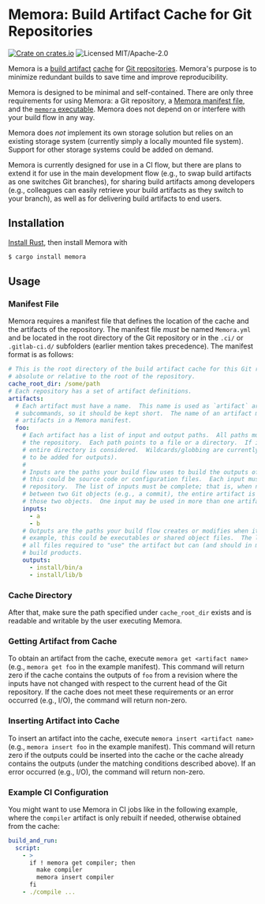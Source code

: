 # Memora: Build Artifact Cache for Git Repositories

[![Crate on crates.io](https://img.shields.io/crates/v/memora)](https://crates.io/crates/memora)
![Licensed MIT/Apache-2.0](https://img.shields.io/crates/l/memora)

Memora is a [build artifact][] [cache][] for [Git repositories][].  Memora's purpose is to minimize
redundant builds to save time and improve reproducibility.

Memora is designed to be minimal and self-contained.  There are only three requirements for using
Memora: a Git repository, a [Memora manifest file](#manifest-file), and the
[`memora` executable](#installation).  Memora does not depend on or interfere with your build flow
in any way.

Memora does *not* implement its own storage solution but relies on an existing storage system
(currently simply a locally mounted file system).  Support for other storage systems could be added
on demand.

Memora is currently designed for use in a CI flow, but there are plans to extend it for use in the
main development flow (e.g., to swap build artifacts as one switches Git branches), for sharing
build artifacts among developers (e.g., colleagues can easily retrieve your build artifacts as they
switch to your branch), as well as for delivering build artifacts to end users.


## Installation

[Install Rust](https://doc.rust-lang.org/book/ch01-01-installation.html), then install Memora with
```sh
$ cargo install memora
```


## Usage

### Manifest File

Memora requires a manifest file that defines the location of the cache and the artifacts of the
repository.  The manifest file *must* be named `Memora.yml` and be located in the root directory of
the Git repository or in the `.ci/` or `.gitlab-ci.d/` subfolders (earlier mention takes
precedence).  The manifest format is as follows:
```yaml
# This is the root directory of the build artifact cache for this Git repository.  The path can be
# absolute or relative to the root of the repository.
cache_root_dir: /some/path
# Each repository has a set of artifact definitions.
artifacts:
  # Each artifact must have a name.  This name is used as `artifact` argument to Memora
  # subcommands, so it should be kept short.  The name of an artifact must be unique among all
  # artifacts in a Memora manifest.
  foo:
    # Each artifact has a list of input and output paths.  All paths must be relative to the root of
    # the repository.  Each path points to a file or a directory.  If it points to a directory, the
    # entire directory is considered.  Wildcards/globbing are currently not supported (but planned
    # to be added for outputs).
    #
    # Inputs are the paths your build flow uses to build the outputs of an artifact.  For example,
    # this could be source code or configuration files.  Each input must be checked into the Git
    # repository.  The list of inputs must be complete; that is, when none of the inputs changes
    # between two Git objects (e.g., a commit), the entire artifact is considered identical for
    # those two objects.  One input may be used in more than one artifact.
    inputs:
      - a
      - b
    # Outputs are the paths your build flow creates or modifies when it builds an artifact.  For
    # example, this could be executables or shared object files.  The list of outputs must contain
    # all files required to "use" the artifact but can (and should in most cases) omit intermediate
    # build products.
    outputs:
      - install/bin/a
      - install/lib/b
```

### Cache Directory

After that, make sure the path specified under `cache_root_dir` exists and is readable and writable
by the user executing Memora.

### Getting Artifact from Cache

To obtain an artifact from the cache, execute `memora get <artifact name>` (e.g., `memora get foo`
in the example manifest).  This command will return zero if the cache contains the outputs of `foo`
from a revision where the inputs have not changed with respect to the current head of the Git
repository.  If the cache does not meet these requirements or an error occurred (e.g., I/O), the
command will return non-zero.

### Inserting Artifact into Cache

To insert an artifact into the cache, execute `memora insert <artifact name>` (e.g.,
`memora insert foo` in the example manifest).  This command will return zero if the outputs could be
inserted into the cache or the cache already contains the outputs (under the matching conditions
described above).  If an error occurred (e.g., I/O), the command will return non-zero.

### Example CI Configuration

You might want to use Memora in CI jobs like in the following example, where the `compiler` artifact
is only rebuilt if needed, otherwise obtained from the cache:
```yaml
build_and_run:
  script:
    - >
      if ! memora get compiler; then
        make compiler
        memora insert compiler
      fi
    - ./compile ...
```


[build artifact]: https://en.wikipedia.org/wiki/Software_repository#Artifacts_and_packages
[cache]: https://en.wikipedia.org/wiki/Cache_(computing)
[Git repositories]: https://git-scm.com/

